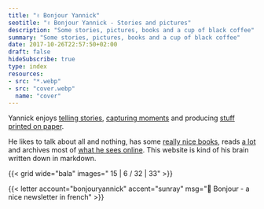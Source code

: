 ```yaml
---
title: "✌️ Bonjour Yannick"
seotitle: "✌️ Bonjour Yannick - Stories and pictures"
description: "Some stories, pictures, books and a cup of black coffee"
summary: "Some stories, pictures, books and a cup of black coffee"
date: 2017-10-26T22:57:50+02:00
draft: false
hideSubscribe: true
type: index
resources:
- src: "*.webp"
- src: "cover.webp"
  name: "cover"
---
```


Yannick enjoys [telling stories](/en/posts), [capturing moments](/en/daily) and producing [stuff printed on paper](/en/shop).

He likes to talk about all and nothing, has some [really nice books](/en/on-paper), reads [a lot](/en/books) and archives most of [what he sees online](/en/bookmarks). This website is kind of his brain written down in markdown. 

{{< grid wide="bala" images=" 15 | 6 / 32 | 33" >}}

{{< letter account="bonjouryannick" accent="sunray" msg="💌 Bonjour - a nice newsletter in french" >}}

